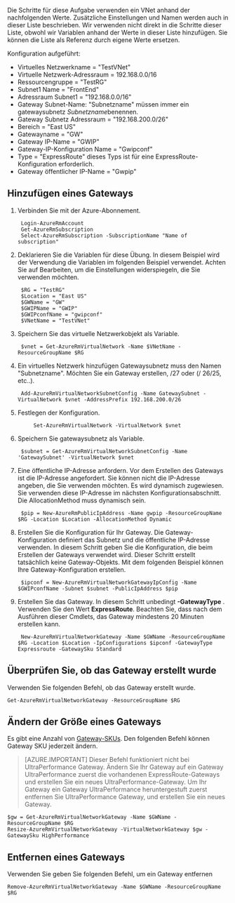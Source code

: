 Die Schritte für diese Aufgabe verwenden ein VNet anhand der nachfolgenden Werte. Zusätzliche Einstellungen und Namen werden auch in dieser Liste beschrieben. Wir verwenden nicht direkt in die Schritte dieser Liste, obwohl wir Variablen anhand der Werte in dieser Liste hinzufügen. Sie können die Liste als Referenz durch eigene Werte ersetzen.

Konfiguration aufgeführt:
    
- Virtuelles Netzwerkname = "TestVNet"
- Virtuelle Netzwerk-Adressraum = 192.168.0.0/16
- Ressourcengruppe = "TestRG"
- Subnet1 Name = "FrontEnd" 
- Adressraum Subnet1 = "192.168.0.0/16"
- Gateway Subnet-Name: "Subnetzname" müssen immer ein gatewaysubnetz *Subnetzname*benennen.
- Gateway Subnetz Adressraum = "192.168.200.0/26"
- Bereich = "East US"
- Gatewayname = "GW"
- Gateway IP-Name = "GWIP"
- Gateway-IP-Konfiguration Name = "Gwipconf"
-  Type = "ExpressRoute" dieses Typs ist für eine ExpressRoute-Konfiguration erforderlich.
- Gateway öffentlicher IP-Name = "Gwpip"


## <a name="add-a-gateway"></a>Hinzufügen eines Gateways

1. Verbinden Sie mit der Azure-Abonnement. 

        Login-AzureRmAccount
        Get-AzureRmSubscription 
        Select-AzureRmSubscription -SubscriptionName "Name of subscription"

2. Deklarieren Sie die Variablen für diese Übung. In diesem Beispiel wird der Verwendung die Variablen im folgenden Beispiel verwendet. Achten Sie auf Bearbeiten, um die Einstellungen widerspiegeln, die Sie verwenden möchten. 
        
        $RG = "TestRG"
        $Location = "East US"
        $GWName = "GW"
        $GWIPName = "GWIP"
        $GWIPconfName = "gwipconf"
        $VNetName = "TestVNet"

3. Speichern Sie das virtuelle Netzwerkobjekt als Variable.

        $vnet = Get-AzureRmVirtualNetwork -Name $VNetName -ResourceGroupName $RG

4. Ein virtuelles Netzwerk hinzufügen Gatewaysubnetz muss den Namen "Subnetzname". Möchten Sie ein Gateway erstellen, /27 oder (/ 26/25, etc..).
            
        Add-AzureRmVirtualNetworkSubnetConfig -Name GatewaySubnet -VirtualNetwork $vnet -AddressPrefix 192.168.200.0/26

5. Festlegen der Konfiguration.

            Set-AzureRmVirtualNetwork -VirtualNetwork $vnet

6. Speichern Sie gatewaysubnetz als Variable.

        $subnet = Get-AzureRmVirtualNetworkSubnetConfig -Name 'GatewaySubnet' -VirtualNetwork $vnet

7. Eine öffentliche IP-Adresse anfordern. Vor dem Erstellen des Gateways ist die IP-Adresse angefordert. Sie können nicht die IP-Adresse angeben, die Sie verwenden möchten. Es wird dynamisch zugewiesen. Sie verwenden diese IP-Adresse im nächsten Konfigurationsabschnitt. Die AllocationMethod muss dynamisch sein.

        $pip = New-AzureRmPublicIpAddress -Name gwpip -ResourceGroupName $RG -Location $Location -AllocationMethod Dynamic

8. Erstellen Sie die Konfiguration für Ihr Gateway. Die Gateway-Konfiguration definiert das Subnetz und die öffentliche IP-Adresse verwenden. In diesem Schritt geben Sie die Konfiguration, die beim Erstellen der Gateways verwendet wird. Dieser Schritt erstellt tatsächlich keine Gateway-Objekts. Mit dem folgenden Beispiel können Ihre Gateway-Konfiguration erstellen. 

        $ipconf = New-AzureRmVirtualNetworkGatewayIpConfig -Name $GWIPconfName -Subnet $subnet -PublicIpAddress $pip

9. Erstellen Sie das Gateway. In diesem Schritt unbedingt **-GatewayType** . Verwenden Sie den Wert **ExpressRoute**. Beachten Sie, dass nach dem Ausführen dieser Cmdlets, das Gateway mindestens 20 Minuten erstellen kann.

        New-AzureRmVirtualNetworkGateway -Name $GWName -ResourceGroupName $RG -Location $Location -IpConfigurations $ipconf -GatewayType Expressroute -GatewaySku Standard

## <a name="verify-the-gateway-was-created"></a>Überprüfen Sie, ob das Gateway erstellt wurde

Verwenden Sie folgenden Befehl, ob das Gateway erstellt wurde.

    Get-AzureRmVirtualNetworkGateway -ResourceGroupName $RG

## <a name="resize-a-gateway"></a>Ändern der Größe eines Gateways

Es gibt eine Anzahl von [Gateway-SKUs](../articles/expressroute/expressroute-about-virtual-network-gateways.md). Den folgenden Befehl können Gateway SKU jederzeit ändern.

>[AZURE.IMPORTANT] Dieser Befehl funktioniert nicht bei UltraPerformance Gateway. Ändern Sie Ihr Gateway auf ein Gateway UltraPerformance zuerst die vorhandenen ExpressRoute-Gateways und erstellen Sie ein neues UltraPerformance-Gateway. Um Ihr Gateway ein Gateway UltraPerformance heruntergestuft zuerst entfernen Sie UltraPerformance Gateway, und erstellen Sie ein neues Gateway.

    $gw = Get-AzureRmVirtualNetworkGateway -Name $GWName -ResourceGroupName $RG
    Resize-AzureRmVirtualNetworkGateway -VirtualNetworkGateway $gw -GatewaySku HighPerformance

## <a name="remove-a-gateway"></a>Entfernen eines Gateways

Verwenden Sie geben Sie folgenden Befehl, um ein Gateway entfernen

    Remove-AzureRmVirtualNetworkGateway -Name $GWName -ResourceGroupName $RG  
